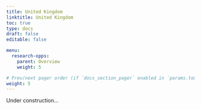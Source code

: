```yaml
---
title: United Kingdom
linktitle: United Kingdom
toc: true
type: docs
draft: false
editable: false

menu:
  research-opps:
    parent: Overview
    weight: 5

# Prev/next pager order (if `docs_section_pager` enabled in `params.toml`)
weight: 5
---
```


Under construction...
